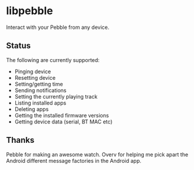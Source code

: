 libpebble
=========

Interact with your Pebble from any device.


Status
------

The following are currently supported:

* Pinging device
* Resetting device
* Setting/getting time
* Sending notifications
* Setting the currently playing track
* Listing installed apps
* Deleting apps
* Getting the installed firmware versions
* Getting device data (serial, BT MAC etc)

Thanks
------

Pebble for making an awesome watch.
Overv for helping me pick apart the Android different message factories in the Android app.
